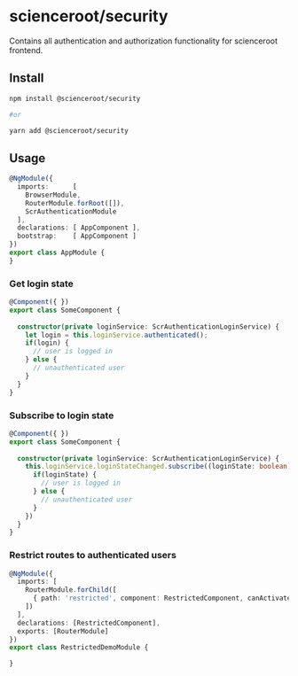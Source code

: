 # scienceroot/security

Contains all authentication and authorization functionality for scienceroot frontend.

## Install

```bash
npm install @scienceroot/security

#or

yarn add @scienceroot/security
```

## Usage

```typescript
@NgModule({
  imports:      [
    BrowserModule,
    RouterModule.forRoot([]),
    ScrAuthenticationModule
  ],
  declarations: [ AppComponent ],
  bootstrap:    [ AppComponent ]
})
export class AppModule {
}
```

### Get login state

```typescript
@Component({ })
export class SomeComponent {
  
  constructor(private loginService: ScrAuthenticationLoginService) {
    let login = this.loginService.authenticated();
    if(login) {
      // user is logged in
    } else {
      // unauthenticated user 
    }
  }
}
```

### Subscribe to login state

```typescript
@Component({ })
export class SomeComponent {
  
  constructor(private loginService: ScrAuthenticationLoginService) {
    this.loginService.loginStateChanged.subscribe((loginState: boolean) => {
      if(loginState) {
        // user is logged in
      } else {
        // unauthenticated user 
      }
    })
  }
}
```

### Restrict routes to authenticated users

```typescript
@NgModule({
  imports: [
    RouterModule.forChild([
      { path: 'restricted', component: RestrictedComponent, canActivate: [ScrAuthenticationGuard] }
    ])
  ],
  declarations: [RestrictedComponent],
  exports: [RouterModule]
})
export class RestrictedDemoModule {

}
```
